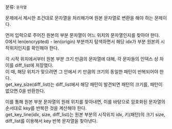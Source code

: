 분류: `문자열`

문제에서 제시한 조건대로 문자열을 처리해가며 원본 문자열로 변환을 해야 하는 문제이다.

먼저 입력으로 주어진 원본의 부분 문자열이 어느 위치의 문자열인지를 찾아야 한다.  
0에서 len(encrypted) - len(origin) 부분까지 탐색하면서 해당 idx가 부분 원본의 시작위치인지를 확인해야 한다.

각 시작 위치에서부터 원본 부분 크기 만큼의 문자열에 대해, 각 문자들의 인덱스 상 차이를 diff_list에 저장했다.  
이 때, 해당 위치가 맞으려면 그 안에서 키 만큼의 크기의 동일한 패턴이 반복되어야 한다.  
get_key_size(diff_list)는 diff_list에서 해당 패턴이 발견되면 패턴의 크기를, 패턴이 없으면 0을 반환한다.

이를 통해 원본 부분 문자열의 원래 위치를 찾아내면, 이를 바탕으로 암호화된 문자열의 순서대로 key를 반복한 것을 계산해야 한다.  
get_key_line(idx, size, diff_list)는 원본 부분의 시작위치 idx, 키(패턴)의 크기 size, diff_list를 이용해서 key 반복 문자열을 찾아낸다.
